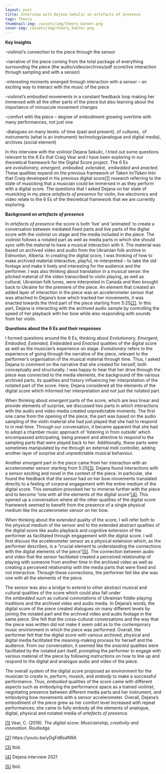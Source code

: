 ```yaml
---
layout: post
title: Interview with Dejana Sekulic on artefacts of presence
tags: Theory
thumbnail-img: /assets/img/theory_banner.png
cover-img: /assets/img/theory_banner.png
---
```

<p><strong>Key Insights</strong></p>



<p>-violinist&#8217;s connection to the piece through the sensor</p>



<p>-narrative of the piece coming from the total package of everything surrounding the piece (the audio/video/archives/pdf score/live interaction through sampling and with a sensor)</p>



<p>-interesting moments emerged through interaction with a sensor &#8211; an exciting way to interact with the music of the piece</p>



<p>-violinist’s embodied movements in a constant feedback loop making her immersed with all the other parts of the piece but also learning about the importance of minuscule movement changes</p>



<p>-comfort with the piece &#8211; degree of embodiment growing overtime with many performances, not just one</p>



<p>-dialogues on many levels: of time (past and present), of cultures,&nbsp; of instruments (what is an instrument) technology(analogue and digital media), archives (social element)</p>



<p>In this interview with the violinist Dejana Sekulic, I tried out some questions relevant to the 6 Es that Craig Vear and I have been exploring in our theoretical framework for the Digital Score project. The 6 Es are&nbsp;<em>evolutionary, </em><em>emergent, </em><em>embodied, </em><em>extended,</em><em>&nbsp; embedded</em>&nbsp;and <em>e</em><em>nacted</em>. These qualities expand on the previous framework of <em>Taken In/Taken Into</em> that Craig developed in his previous digital score<a href="#_ftn1" target="_blank" rel="noreferrer noopener">[1]</a>&nbsp;research referring to the state of musicking that a musician could be immersed in as they perform with a digital score. The questions that I asked Dejana on her state of musicking in my piece&nbsp;<em>artefacts of presence</em>&nbsp;for violin, live electronics and video relate to the 6 Es of the theoretical framework that we are currently exploring.</p>



<p><strong>Background on&nbsp;</strong><em><strong>artefacts of presence</strong></em></p>



<p>In&nbsp;<em>artefacts of presence</em>&nbsp;the score is both &#8216;live&#8217; and &#8216;animated&#8217; to create a conversation between mediated fixed parts and live parts of the digital score with the violinist on stage and the media included in the piece. The violinist follows a notated part as well as media parts in which she should sync with the material to have a musical interaction with it. The material was based on archived video and audio from the Ukrainian folk archive in Edmonton, Alberta. In creating the digital score, I was thinking of how to make archived material interactive, playful, re-interpreted – to take the old footage and make it lively and interesting for the audience and the performer. I was also thinking about translation in a musical sense: the pitched material of the video transcribed to violin playing, as well as cultural, Ukrainian folk tunes, were interpreted in Canada and then brought back to Ukraine for the premiere of the piece. An element that created an added layer of interaction in the piece was an accelerometer sensor that was attached to Dejana’s bow which tracked her movements, it was enacted towards the third part of the piece starting from 5:25<a href="#_ftn2" target="_blank" rel="noreferrer noopener">[2]</a>. In this part, Dejana is interacting with the archived audio sample by controlling the speed of her playback with her bow while also responding with sounds from her violin.</p>



<p><strong>Questions about the 6 Es and their responses</strong></p>



<p>I formed questions around the 6 Es, thinking about&nbsp;<em>Evolutionary, Emergent, Embodied, Extended, Embedded&nbsp;</em>and<em>&nbsp;Enacted&nbsp;</em>qualities of the digital score as well as the musician’s experience on stage.&nbsp;<em>Evolutionary&nbsp;</em>refers to the experience of going through the narrative of the piece, relevant to the performer’s organisation of the musical material through time. Thus, I asked Dejana to comment on the narrative that she created for herself, both conceptually and structurally. I was happy to hear that her drive through the piece was connected to the media elements, the background of the various archived parts, its qualities and history influencing her interpretation of the notated part of the score. Here, Dejana considered all the elements of the digital score which informed her interpretation and not just the notated part.</p>



<p>When thinking about&nbsp;<em>emergent</em>&nbsp;parts of the score, which are less linear and provide elements of surprise, we discussed two parts in which interactions with the audio and video media created unpredictable moments. The first one came from the opening of the piece; the part was based on the audio sampling of the violin material she had just played that she had to respond to in real-time. Through our conversation, it became apparent that she had to adopt a chamber music approach of ‘listening in from outside’ which encompassed anticipating, being present and attentive to respond to the sampling parts that were played back to her. Additionally, these parts were sometimes manipulated by me through an external midi controller, adding another layer of surprise and unpredictable musical behaviour.</p>



<p>Another&nbsp;<em>emergent</em>&nbsp;part in the piece came from her interaction with an accelerometer sensor starting from 5:25<a href="#_ftn3" target="_blank" rel="noreferrer noopener">[3]</a>. Dejana found interactions with a sensor exciting and novel in the context of the piece. In particular, she found the feedback that the sensor had on her bow movements translated directly to a feeling of corporal engagement with the entire medium of the digital score. This sensation provoked her to immerse further with the piece and to become “one with all the elements of the digital score”<a href="#_ftn4" target="_blank" rel="noreferrer noopener">[4]</a>. This opened up a conversation where all the other qualities of the digital score framework seemed to benefit from the presence of a single physical medium like the accelerometer sensor on her bow.&nbsp;</p>



<p>When thinking about the e<em>xtended</em>&nbsp;quality of the score, I will refer both to the physical medium of the sensor and to the extended abstract qualities of the digital score like audio playback and cognitive extension of the performer as facilitated through engagement with the digital score. I will first discuss the accelerometer sensor as a physical extension which, as the performer describes, is a “crucial element to understanding the connections with the digital elements of the piece”<a href="#_ftn5" target="_blank" rel="noreferrer noopener">[5]</a>. The connection between audio and video that the sensor facilitated created a perceived relationship of playing with someone from another time in the archived video as well as creating a perceived relationship with the media parts that were fixed and not interactive. Through these connections, the performer felt like she was one with all the elements of the piece.</p>



<p>The sensor was also a bridge to extend to other abstract musical and cultural qualities of the score which could also fall under the&nbsp;<em>embedded</em>&nbsp;such as cultural connotations of Ukrainian fiddle-playing traditions and the archived video and audio media. In Dejana’s words, the digital score of the piece created dialogues on many different levels by joining the notated part and the archived video and audio footage in the same piece. She felt that the cross-cultural conversations and the way that the piece was written did not make it seem odd as to the contemporary music environment in which the piece was performed. Overall, the performer felt that the digital score with various archived, physical and digital media facilitated the meaning-making process for herself and the audience. From our conversation, it seemed like the&nbsp;<em>enacted&nbsp;</em>qualities were facilitated by the notated part itself, prompting the performer to engage with various material of the piece by following instructions on how to line up and respond to the digital and analogue audio and video of the piece.</p>



<p>The overall system of the digital score proposed an environment for the musician to create in, perform, musick, and&nbsp;<em>embody</em>&nbsp;to make a successful performance. Thus,&nbsp;<em>embodied&nbsp;</em>qualities of the score came with different aspects such as embodying the performance space as a trained violinist, negotiating presence between different media parts and her instrument, and embodying bow movements with a sensor accelerometer. Overall, Dejana’s embodiment of the piece grew as her comfort level increased with repeat performances; she came to fully embody all the elements of analogue, digital, physical and notated media of <em>artefacts of presence.</em></p>



<p><a href="#_ftnref1" target="_blank" rel="noreferrer noopener">[1]</a>&nbsp;Vear, C. (2019).&nbsp;<em>The digital score: Musicianship, creativity and innovation</em>. Routledge</p>



<p><a href="#_ftnref2" target="_blank" rel="noreferrer noopener">[2]</a>&nbsp;https://youtu.be/yDgFdBsdN9A</p>



<p><a href="#_ftnref3" target="_blank" rel="noreferrer noopener">[3]</a>&nbsp;Ibid.</p>



<p><a href="#_ftnref4" target="_blank" rel="noreferrer noopener">[4]</a>&nbsp;Dejana interview 2021</p>



<p><a href="#_ftnref5" target="_blank" rel="noreferrer noopener">[5]</a>&nbsp;Ibid.</p>
